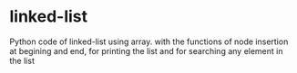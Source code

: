 # linked-list
Python code of linked-list using array. with the functions of node insertion at begining and end, for printing the list and for searching any element in the list
